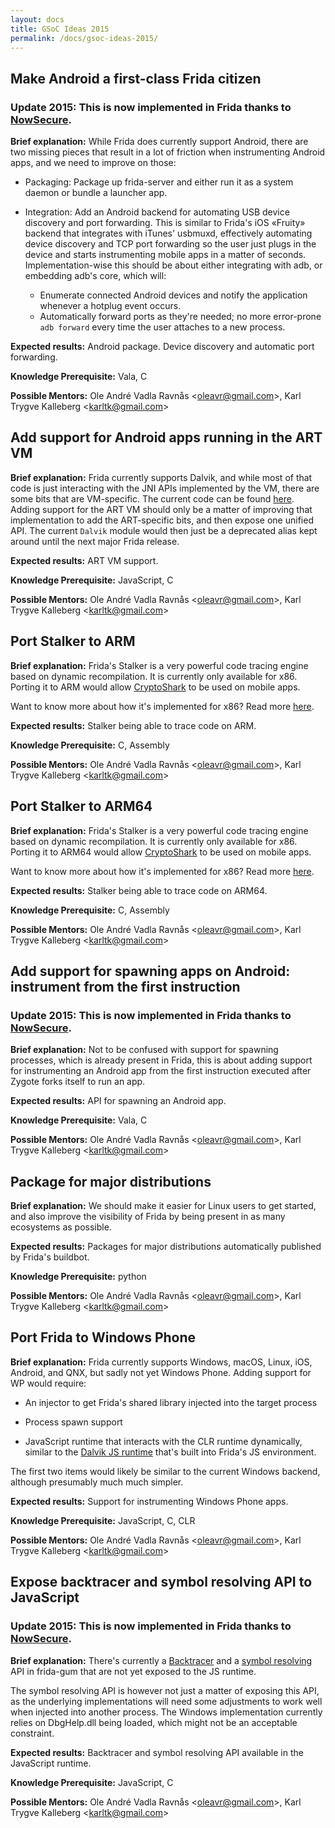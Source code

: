 ```yaml
---
layout: docs
title: GSoC Ideas 2015
permalink: /docs/gsoc-ideas-2015/
---
```


## Make Android a first-class Frida citizen

### Update 2015: This is now implemented in Frida thanks to [NowSecure][].

**Brief explanation:** While Frida does currently support Android, there
are two missing pieces that result in a lot of friction when instrumenting
Android apps, and we need to improve on those:

- Packaging: Package up frida-server and either run it as a system
daemon or bundle a launcher app.

- Integration: Add an Android backend for automating USB device discovery
and port forwarding. This is similar to Frida's iOS «Fruity» backend that
integrates with iTunes' usbmuxd, effectively automating device discovery
and TCP port forwarding so the user just plugs in the device and starts
instrumenting mobile apps in a matter of seconds.
Implementation-wise this should be about either integrating with adb, or
embedding adb's core, which will:
  - Enumerate connected Android devices and notify the application
  whenever a hotplug event occurs.
  - Automatically forward ports as they're needed; no more error-prone
  `adb forward` every time the user attaches to a new process.

**Expected results:** Android package. Device discovery and automatic port
forwarding.

**Knowledge Prerequisite:** Vala, C

**Possible Mentors:** Ole André Vadla Ravnås &lt;[oleavr@gmail.com](mailto:oleavr@gmail.com)&gt;, Karl Trygve Kalleberg &lt;[karltk@gmail.com](mailto:karltk@gmail.com)&gt;


## Add support for Android apps running in the ART VM

**Brief explanation:** Frida currently supports Dalvik, and while most of
that code is just interacting with the JNI APIs implemented by the VM, there
are some bits that are VM-specific. The current code can be found [here](https://github.com/frida/frida-gum/blob/42b69917976f43ba3ec4297046b319970dc037dd/gum/gumscript-runtime-dalvik.js).
Adding support for the ART VM should only be a matter of improving
that implementation to add the ART-specific bits, and then expose one
unified API. The current `Dalvik` module would then just be a
deprecated alias kept around until the next major Frida release.

**Expected results:** ART VM support.

**Knowledge Prerequisite:** JavaScript, C

**Possible Mentors:** Ole André Vadla Ravnås &lt;[oleavr@gmail.com](mailto:oleavr@gmail.com)&gt;, Karl Trygve Kalleberg &lt;[karltk@gmail.com](mailto:karltk@gmail.com)&gt;


## Port Stalker to ARM

**Brief explanation:** Frida's Stalker is a very powerful code tracing engine
based on dynamic recompilation. It is currently only available for x86. Porting
it to ARM would allow [CryptoShark](https://github.com/frida/cryptoshark) to be
used on mobile apps.

Want to know more about how it's implemented for x86? Read more [here](https://medium.com/@oleavr/anatomy-of-a-code-tracer-b081aadb0df8).

**Expected results:** Stalker being able to trace code on ARM.

**Knowledge Prerequisite:** C, Assembly

**Possible Mentors:** Ole André Vadla Ravnås &lt;[oleavr@gmail.com](mailto:oleavr@gmail.com)&gt;, Karl Trygve Kalleberg &lt;[karltk@gmail.com](mailto:karltk@gmail.com)&gt;


## Port Stalker to ARM64

**Brief explanation:** Frida's Stalker is a very powerful code tracing engine
based on dynamic recompilation. It is currently only available for x86. Porting
it to ARM64 would allow [CryptoShark](https://github.com/frida/cryptoshark) to
be used on mobile apps.

Want to know more about how it's implemented for x86? Read more [here](https://medium.com/@oleavr/anatomy-of-a-code-tracer-b081aadb0df8).

**Expected results:** Stalker being able to trace code on ARM64.

**Knowledge Prerequisite:** C, Assembly

**Possible Mentors:** Ole André Vadla Ravnås &lt;[oleavr@gmail.com](mailto:oleavr@gmail.com)&gt;, Karl Trygve Kalleberg &lt;[karltk@gmail.com](mailto:karltk@gmail.com)&gt;


## Add support for spawning apps on Android: instrument from the first instruction

### Update 2015: This is now implemented in Frida thanks to [NowSecure][].

**Brief explanation:** Not to be confused with support for spawning processes,
which is already present in Frida, this is about adding support for
instrumenting an Android app from the first instruction executed after Zygote
forks itself to run an app.

**Expected results:** API for spawning an Android app.

**Knowledge Prerequisite:** Vala, C

**Possible Mentors:** Ole André Vadla Ravnås &lt;[oleavr@gmail.com](mailto:oleavr@gmail.com)&gt;, Karl Trygve Kalleberg &lt;[karltk@gmail.com](mailto:karltk@gmail.com)&gt;


## Package for major distributions

**Brief explanation:** We should make it easier for Linux users to get started,
and also improve the visibility of Frida by being present in as many ecosystems
as possible.

**Expected results:** Packages for major distributions automatically published
by Frida's buildbot.

**Knowledge Prerequisite:** python

**Possible Mentors:** Ole André Vadla Ravnås &lt;[oleavr@gmail.com](mailto:oleavr@gmail.com)&gt;, Karl Trygve Kalleberg &lt;[karltk@gmail.com](mailto:karltk@gmail.com)&gt;


## Port Frida to Windows Phone

**Brief explanation:** Frida currently supports Windows, macOS, Linux, iOS,
Android, and QNX, but sadly not yet Windows Phone. Adding support for WP would
require:

- An injector to get Frida's shared library injected into the target process

- Process spawn support

- JavaScript runtime that interacts with the CLR runtime
dynamically, similar to the [Dalvik JS runtime](https://github.com/frida/frida-gum/blob/42b69917976f43ba3ec4297046b319970dc037dd/gum/gumscript-runtime-dalvik.js)
that's built into Frida's JS environment.

The first two items would likely be similar to the current Windows backend,
although presumably much much simpler.

**Expected results:** Support for instrumenting Windows Phone apps.

**Knowledge Prerequisite:** JavaScript, C, CLR

**Possible Mentors:** Ole André Vadla Ravnås &lt;[oleavr@gmail.com](mailto:oleavr@gmail.com)&gt;, Karl Trygve Kalleberg &lt;[karltk@gmail.com](mailto:karltk@gmail.com)&gt;


## Expose backtracer and symbol resolving API to JavaScript

### Update 2015: This is now implemented in Frida thanks to [NowSecure][].

**Brief explanation:** There's currently a [Backtracer](https://github.com/frida/frida-gum/blob/42b69917976f43ba3ec4297046b319970dc037dd/gum/gumbacktracer.h)
and a [symbol resolving](https://github.com/frida/frida-gum/blob/42b69917976f43ba3ec4297046b319970dc037dd/gum/gumsymbolutil.h)
API in frida-gum that are not yet exposed to the JS runtime.

The symbol resolving API is however not just a matter of exposing this API,
as the underlying implementations will need some adjustments to work well
when injected into another process. The Windows implementation currently
relies on DbgHelp.dll being loaded, which might not be an acceptable constraint.

**Expected results:** Backtracer and symbol resolving API available in the JavaScript runtime.

**Knowledge Prerequisite:** JavaScript, C

**Possible Mentors:** Ole André Vadla Ravnås &lt;[oleavr@gmail.com](mailto:oleavr@gmail.com)&gt;, Karl Trygve Kalleberg &lt;[karltk@gmail.com](mailto:karltk@gmail.com)&gt;


[NowSecure]: https://www.nowsecure.com/
